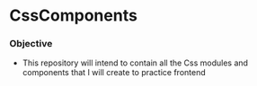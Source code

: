 # CssComponents

### Objective

- This repository will intend to contain all the Css modules and components that I will create to practice frontend
